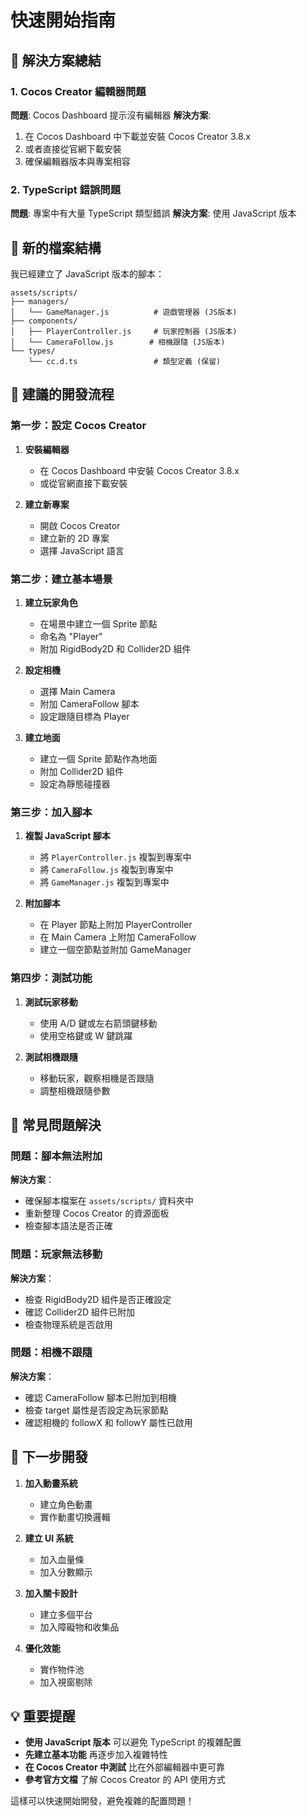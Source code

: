 # 快速開始指南

## 🚀 解決方案總結

### 1. Cocos Creator 編輯器問題
**問題**: Cocos Dashboard 提示沒有編輯器
**解決方案**:
1. 在 Cocos Dashboard 中下載並安裝 Cocos Creator 3.8.x
2. 或者直接從官網下載安裝
3. 確保編輯器版本與專案相容

### 2. TypeScript 錯誤問題
**問題**: 專案中有大量 TypeScript 類型錯誤
**解決方案**: 使用 JavaScript 版本

## 📁 新的檔案結構

我已經建立了 JavaScript 版本的腳本：

```
assets/scripts/
├── managers/
│   └── GameManager.js          # 遊戲管理器 (JS版本)
├── components/
│   ├── PlayerController.js     # 玩家控制器 (JS版本)
│   └── CameraFollow.js        # 相機跟隨 (JS版本)
└── types/
    └── cc.d.ts                 # 類型定義 (保留)
```

## 🎯 建議的開發流程

### 第一步：設定 Cocos Creator
1. **安裝編輯器**
   - 在 Cocos Dashboard 中安裝 Cocos Creator 3.8.x
   - 或從官網直接下載安裝

2. **建立新專案**
   - 開啟 Cocos Creator
   - 建立新的 2D 專案
   - 選擇 JavaScript 語言

### 第二步：建立基本場景
1. **建立玩家角色**
   - 在場景中建立一個 Sprite 節點
   - 命名為 "Player"
   - 附加 RigidBody2D 和 Collider2D 組件

2. **設定相機**
   - 選擇 Main Camera
   - 附加 CameraFollow 腳本
   - 設定跟隨目標為 Player

3. **建立地面**
   - 建立一個 Sprite 節點作為地面
   - 附加 Collider2D 組件
   - 設定為靜態碰撞器

### 第三步：加入腳本
1. **複製 JavaScript 腳本**
   - 將 `PlayerController.js` 複製到專案中
   - 將 `CameraFollow.js` 複製到專案中
   - 將 `GameManager.js` 複製到專案中

2. **附加腳本**
   - 在 Player 節點上附加 PlayerController
   - 在 Main Camera 上附加 CameraFollow
   - 建立一個空節點並附加 GameManager

### 第四步：測試功能
1. **測試玩家移動**
   - 使用 A/D 鍵或左右箭頭鍵移動
   - 使用空格鍵或 W 鍵跳躍

2. **測試相機跟隨**
   - 移動玩家，觀察相機是否跟隨
   - 調整相機跟隨參數

## 🔧 常見問題解決

### 問題：腳本無法附加
**解決方案**：
- 確保腳本檔案在 `assets/scripts/` 資料夾中
- 重新整理 Cocos Creator 的資源面板
- 檢查腳本語法是否正確

### 問題：玩家無法移動
**解決方案**：
- 檢查 RigidBody2D 組件是否正確設定
- 確認 Collider2D 組件已附加
- 檢查物理系統是否啟用

### 問題：相機不跟隨
**解決方案**：
- 確認 CameraFollow 腳本已附加到相機
- 檢查 target 屬性是否設定為玩家節點
- 確認相機的 followX 和 followY 屬性已啟用

## 📝 下一步開發

1. **加入動畫系統**
   - 建立角色動畫
   - 實作動畫切換邏輯

2. **建立 UI 系統**
   - 加入血量條
   - 加入分數顯示

3. **加入關卡設計**
   - 建立多個平台
   - 加入障礙物和收集品

4. **優化效能**
   - 實作物件池
   - 加入視窗剔除

## 💡 重要提醒

- **使用 JavaScript 版本** 可以避免 TypeScript 的複雜配置
- **先建立基本功能** 再逐步加入複雜特性
- **在 Cocos Creator 中測試** 比在外部編輯器中更可靠
- **參考官方文檔** 了解 Cocos Creator 的 API 使用方式

這樣可以快速開始開發，避免複雜的配置問題！
